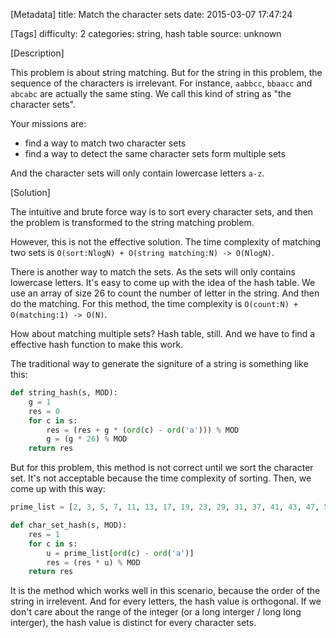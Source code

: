 [Metadata]
title: Match the character sets
date:  2015-03-07 17:47:24 

[Tags]
difficulty: 2
categories: string, hash table
source: unknown

[Description]

This problem is about string matching. But for the string in this problem, the sequence of the characters is irrelevant. For instance, `aabbcc`, `bbaacc` and `abcabc` are actually the same sting. We call this kind of string as "the character sets".

Your missions are:

* find a way to match two character sets
* find a way to detect the same character sets form multiple sets

And the character sets will only contain lowercase letters `a-z`.

[Solution]

The intuitive and brute force way is to sort every character sets, and then the problem is transformed to the string matching problem.

However, this is not the effective solution. The time complexity of matching two sets is `O(sort:NlogN) + O(string matching:N) -> O(NlogN)`.

There is another way to match the sets. As the sets will only contains lowercase letters. It's easy to come up with the idea of the hash table. We use an array of size 26 to count the number of letter in the string. And then do the matching. For this method, the time complexity is `O(count:N) + O(matching:1) -> O(N)`.

How about matching multiple sets? Hash table, still. And we have to find a effective hash function to make this work.

The traditional way to generate the signiture of a string is something like this:

```python
def string_hash(s, MOD):
    g = 1
    res = 0
    for c in s:
        res = (res + g * (ord(c) - ord('a'))) % MOD
        g = (g * 26) % MOD
    return res
```

But for this problem, this method is not correct until we sort the character set. It's not acceptable because the time complexity of sorting. Then, we come up with this way:

```python
prime_list = [2, 3, 5, 7, 11, 13, 17, 19, 23, 29, 31, 37, 41, 43, 47, 53, 59, 61, 67, 71, 73, 79, 83, 89, 97, 101]

def char_set_hash(s, MOD):
    res = 1
    for c in s:
        u = prime_list[ord(c) - ord('a')]
        res = (res * u) % MOD
    return res
```

It is the method which works well in this scenario, because the order of the string in irrelevent. And for every letters, the hash value is orthogonal. If we don't care about the range of the integer (or a long interger / long long interger), the hash value is distinct for every character sets.
